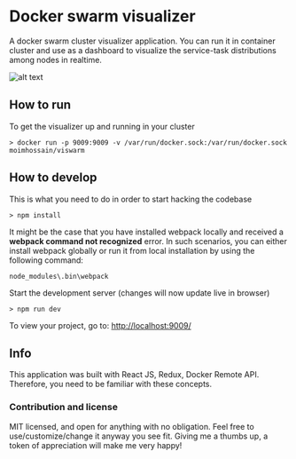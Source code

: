 # Docker swarm visualizer

A docker swarm cluster visualizer application. You can run it in container cluster and use as a dashboard to visualize the service-task distributions among nodes in realtime.

![alt text](https://raw.githubusercontent.com/MoimHossain/docker-viswarm/master/screenshots/nodes.png)



## How to run

To get the visualizer up and running in  your cluster
```
> docker run -p 9009:9009 -v /var/run/docker.sock:/var/run/docker.sock moimhossain/viswarm
```

## How to develop

This is what you need to do in order to start hacking the codebase

```
> npm install
```

It might be the case that you have installed webpack locally and received a __webpack command not recognized__ error. In such scenarios, you can either install webpack globally or run it from local installation by using the following command:

```
node_modules\.bin\webpack
```

Start the development server (changes will now update live in browser)
```
> npm run dev
```

To view your project, go to: [http://localhost:9009/](http://localhost:9009/)


## Info
This application was built with React JS, Redux, Docker Remote API. Therefore, you need to be familiar with these concepts.

### Contribution and license

MIT licensed, and open for anything with no obligation. Feel free to use/customize/change it anyway you see fit.
Giving me a thumbs up, a token of appreciation will make me very happy!

